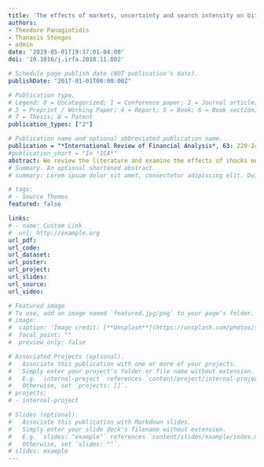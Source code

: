 ```yaml
---
title: 'The effects of markets, uncertainty and search intensity on bitcoin returns'
authors:
- Theodore Panagiotidis
- Thanasis Stengos
- admin
date: '2019-05-01T19:37:01-04:00'
doi: '10.1016/j.irfa.2018.11.002'

# Schedule page publish date (NOT publication's date).
publishDate: "2017-01-01T00:00:00Z"

# Publication type.
# Legend: 0 = Uncategorized; 1 = Conference paper; 2 = Journal article;
# 3 = Preprint / Working Paper; 4 = Report; 5 = Book; 6 = Book section;
# 7 = Thesis; 8 = Patent
publication_types: ["2"]

# Publication name and optional abbreviated publication name.
publication = "*International Review of Financial Analysis*, 63: 220-242"
#publication_short = "In *ICA*"
abstract: We review the literature and examine the effects of shocks on bitcoin returns. We assess the effects of factors such as stock market returns, exchange rates, gold and oil returns, FED's and ECB's rates and internet trends on bitcoin returns. Alternative VAR and FAVAR models are employed and generalized as well as local impulse response functions are produced. Our results reveal (i) a significant interaction between bitcoin and traditional stock markets, (ii) a weaker interaction with FX markets and the macroeconomy and (iii) an anemic importance of popularity measures. Lastly, we reveal the increased impact of Asian markets on bitcoin compared to other geographically-defined markets, which however appears to have waned in the last two years after the Chinese regulatory interventions and the sudden contraction of CNY's share in bitcoin trading volume.
# Summary. An optional shortened abstract.
# summary: Lorem ipsum dolor sit amet, consectetur adipiscing elit. Duis posuere tellus ac convallis placerat. Proin tincidunt magna sed ex sollicitudin condimentum.

# tags:
# - Source Themes
featured: false

links:
# - name: Custom Link
#  url: http://example.org
url_pdf:
url_code: 
url_dataset: 
url_poster: 
url_project: 
url_slides: 
url_source: 
url_video: 

# Featured image
# To use, add an image named `featured.jpg/png` to your page's folder. 
# image:
#  caption: 'Image credit: [**Unsplash**](https://unsplash.com/photos/s9CC2SKySJM)'
#  focal_point: ""
#  preview_only: false

# Associated Projects (optional).
#   Associate this publication with one or more of your projects.
#   Simply enter your project's folder or file name without extension.
#   E.g. `internal-project` references `content/project/internal-project/index.md`.
#   Otherwise, set `projects: []`.
# projects:
# - internal-project

# Slides (optional).
#   Associate this publication with Markdown slides.
#   Simply enter your slide deck's filename without extension.
#   E.g. `slides: "example"` references `content/slides/example/index.md`.
#   Otherwise, set `slides: ""`.
# slides: example
---
```


